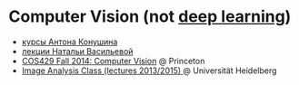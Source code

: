 # Computer Vision (not [deep learning](./dl.md))

- [курсы Антона Конушина](https://www.youtube.com/user/aktoshik/playlists)
- [лекции Натальи Васильевой](https://www.lektorium.tv/course/22902)
- [COS429 Fall 2014: Computer Vision](http://vision.princeton.edu/courses/COS429/2014fa/) @ Princeton
- [Image Analysis Class (lectures 2013/2015)  ](https://www.youtube.com/playlist?list=PLuRaSnb3n4kSgSV35vTPDRBH81YgnF3Dd) @ Universität Heidelberg
